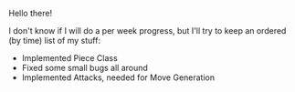 Hello there!

I don't know if I will do a per week progress, but I'll try to keep an ordered (by time) list of my stuff:

- Implemented Piece Class
- Fixed some small bugs all around
- Implemented Attacks, needed for Move Generation
